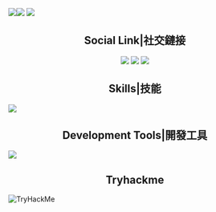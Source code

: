 <img src="https://github-readme-stats.vercel.app/api?username=snowball3605&show_icons=true" /><img src="https://github-readme-stats.vercel.app/api/top-langs/?username=snowball3605" />
<img src="https://github-readme-stats.vercel.app/api/wakatime?username=snowball3605&layout=compact" />
<h2 align="center">Social Link|社交鏈接</h2>

<p align="center">
  <a href="mailto:snowball@cloudxact.com" target="_blanket"><img src="https://icons.iconarchive.com/icons/dtafalonso/android-lollipop/64/Gmail-icon.png"/></a>
  <a href="https://www.youtube.com/channel/UCTEoPh7gMz-gd8D44b1OmYQ" target="_blanket"><img src="https://i.imgur.com/kk27I6n.png"/></a>
  <a href="https://discord.com/users/705674606043856956/" target="_blanket"><img src="https://i.imgur.com/XaAYKfF.png"/></a>
</p>

<h2 align="center">Skills|技能</h2>
  <a href="https://www.cloudxact.com" align="center">
    <img src="https://skillicons.dev/icons?i=html,java,js,nodejs,php,py,unity,kotlin" />
  </a>

<h2 align="center">Development Tools|開發工具</h2>
  <a href="https://www.cloudxact.com" align="center">
    <img src="https://skillicons.dev/icons?i=ae,androidstudio,atom,au,c,cs,cpp,clion,css,devto,discord,bots,discordjs,docker,eclipse,github,gmail,gradle,html,idea,ai,instagram,java,js,kotlin,kali,linux,lua,md,maven,mysql,nginx,ps,powershell,pr,py,unity,visualstudio,vscode,windows" />
  </a>

<h2 align="center">Tryhackme</h2>
  <img src="https://tryhackme-badges.s3.amazonaws.com/snowball87.231.png" alt="TryHackMe">

</p>
